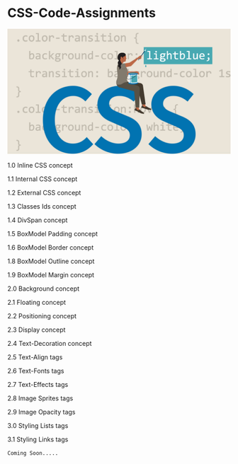 # CSS-Code-Assignments

![GitHub](https://github.com/shubhamrajput0369/CSS-Code-Assignments/blob/main/CSS%20Images.PNG)

1.0 Inline CSS concept

1.1 Internal CSS concept

1.2 External CSS concept

1.3 Classes Ids concept

1.4 DivSpan concept

1.5 BoxModel Padding concept

1.6 BoxModel Border concept

1.8 BoxModel Outline concept

1.9 BoxModel Margin concept

2.0 Background concept

2.1 Floating concept

2.2 Positioning concept

2.3 Display concept

2.4 Text-Decoration concept

2.5 Text-Align tags

2.6 Text-Fonts tags

2.7 Text-Effects tags

2.8 Image Sprites tags

2.9 Image Opacity tags

3.0 Styling Lists tags

3.1 Styling Links tags
    
    Coming Soon.....
